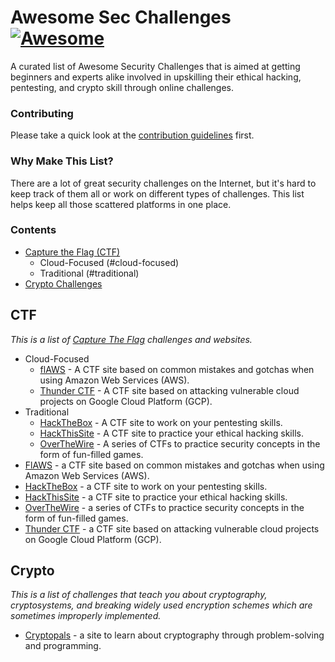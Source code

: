 # Awesome Sec Challenges [![Awesome](https://awesome.re/badge.svg)](https://awesome.re)

A curated list of Awesome Security Challenges that is aimed at getting beginners and experts alike involved in upskilling their ethical hacking, pentesting, and crypto skill through online challenges.

### Contributing

Please take a quick look at the [contribution guidelines](contributing.md) first.

### Why Make This List?

There are a lot of great security challenges on the Internet, but it's hard to keep track of them all or work on different types of challenges. This list helps keep all those scattered platforms in one place.

### Contents

- [Capture the Flag (CTF)](#ctf)
  - Cloud-Focused (#cloud-focused)
  - Traditional (#traditional)
- [Crypto Challenges](#crypto)

## CTF

*This is a list of [Capture The Flag](https://en.wikipedia.org/wiki/Capture_the_flag#Computer_security) challenges and websites.*

- Cloud-Focused
  - [flAWS](http://flaws.cloud/) - A CTF site based on common mistakes and gotchas when using Amazon Web Services (AWS).
  - [Thunder CTF](https://thunder-ctf.cloud/) - A CTF site based on attacking vulnerable cloud projects on Google Cloud Platform (GCP).
- Traditional
  - [HackTheBox](https://www.hackthebox.eu/) - A CTF site to work on your pentesting skills.
  - [HackThisSite](https://www.hackthissite.org/) - A CTF site to practice your ethical hacking skills.
  - [OverTheWire](https://overthewire.org/wargames/) - A series of CTFs to practice security concepts in the form of fun-filled games.
- [FlAWS](http://flaws.cloud/) - a CTF site based on common mistakes and gotchas when using Amazon Web Services (AWS).
- [HackTheBox](https://www.hackthebox.eu/) - a CTF site to work on your pentesting skills.
- [HackThisSite](https://www.hackthissite.org/) - a CTF site to practice your ethical hacking skills.
- [OverTheWire](https://overthewire.org/wargames/) - a series of CTFs to practice security concepts in the form of fun-filled games.
- [Thunder CTF](https://thunder-ctf.cloud/) - a CTF site based on attacking vulnerable cloud projects on Google Cloud Platform (GCP).

## Crypto

*This is a list of challenges that teach you about cryptography, cryptosystems, and breaking widely used encryption schemes which are sometimes improperly implemented.*

- [Cryptopals](https://cryptopals.com/) - a site to learn about cryptography through problem-solving and programming.
